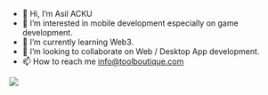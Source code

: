 - 👋 Hi, I’m Asil ACKU
- 👀 I’m interested in mobile development especially on game development.
- 🌱 I’m currently learning Web3.
- 💞️ I’m looking to collaborate on Web / Desktop App development.
- 📫 How to reach me info@toolboutique.com

<!---
KreiosX/KreiosX is a ✨ special ✨ repository because its `README.md` (this file) appears on your GitHub profile.
You can click the Preview link to take a look at your changes.
--->
<img align="center" src="https://www.vectorlogo.zone/logos/python/python-vertical.svg">

